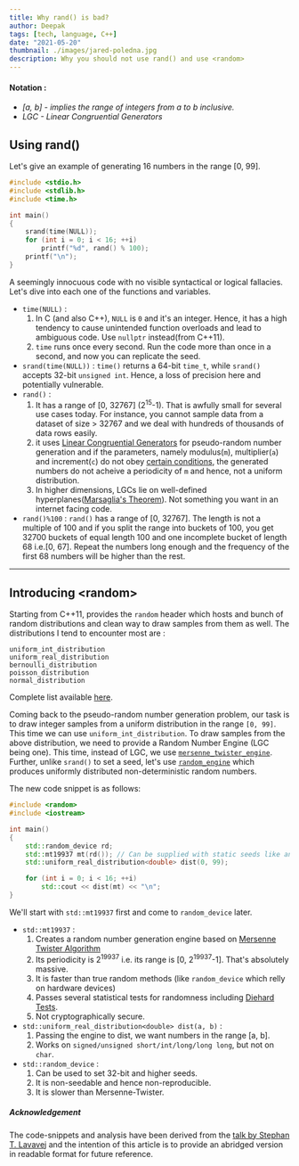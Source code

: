 ```yaml
---
title: Why rand() is bad?
author: Deepak
tags: [tech, language, C++]
date: "2021-05-20"
thumbnail: ./images/jared-poledna.jpg
description: Why you should not use rand() and use <random>
---
```


#### Notation : 
* _[a, b] - implies the range of integers from a to b inclusive._
* _LGC - Linear Congruential Generators_


## Using rand()
Let's give an example of generating 16 numbers in the range [0, 99].
```cpp
#include <stdio.h>
#include <stdlib.h>
#include <time.h>

int main()
{
    srand(time(NULL));
    for (int i = 0; i < 16; ++i)
        printf("%d", rand() % 100);
    printf("\n");
}
```
A seemingly innocuous code with no visible syntactical or logical fallacies. Let's dive into each one of the functions and variables.

* `time(NULL)` : 
    1. In C (and also C++), `NULL` is `0` and it's an integer. Hence, it has a high tendency to cause unintended function overloads and lead to ambiguous code. Use `nullptr` instead(from C++11).
    2. `time` runs once every second. Run the code more than once in a second, and now you can replicate the seed.
* `srand(time(NULL))` : `time()` returns a 64-bit `time_t`, while `srand()` accepts 32-bit `unsigned int`. Hence, a loss of precision here and potentially vulnerable.
* `rand()` : 
    1. It has a range of [0, 32767] (2<sup>15</sup>-1). That is awfully small for several use cases today. For instance, you cannot sample data from a dataset of size > 32767 and we deal with hundreds of thousands of data rows easily. 
    2. it uses [Linear Congruential Generators](https://en.wikipedia.org/wiki/Linear_congruential_generator) for pseudo-random number generation and if the parameters, namely modulus(`m`), multiplier(`a`) and increment(`c`) do not obey [certain conditions](https://en.wikipedia.org/wiki/Linear_congruential_generator#Period_length), the generated numbers do not acheive a periodicity of `m` and hence, not a uniform distribution.
    3. In higher dimensions, LGCs lie on well-defined hyperplanes([Marsaglia's Theorem](https://en.wikipedia.org/wiki/Marsaglia%27s_theorem)). Not something you want in an internet facing code.
* `rand()%100` : `rand()` has a range of [0, 32767]. The length is not a multiple of 100 and if you split the range into buckets of 100, you get 32700 buckets of equal length 100 and one incomplete bucket of length 68 i.e.[0, 67]. Repeat the numbers long enough and the frequency of the first 68 numbers will be higher than the rest.

---
## Introducing \<random\>
Starting from C++11, provides the `random` header which hosts and bunch of random distributions and clean way to draw samples from them as well.
The distributions I tend to encounter most are :
```
uniform_int_distribution
uniform_real_distribution
bernoulli_distribution
poisson_distribution
normal_distribution
```

Complete list available [here](https://www.cplusplus.com/reference/random/).

Coming back to the pseudo-random number generation problem, our task is to draw integer samples from a uniform distribution in the range `[0, 99]`.
This time we can use `uniform_int_distribution`.
To draw samples from the above distribution, we need to provide a Random Number Engine (LGC being one). This time, instead of LGC, we use [`mersenne_twister_engine`](https://www.cplusplus.com/reference/random/mersenne_twister_engine/). Further, unlike `srand()` to set a seed, let's use [`random_engine`](https://en.cppreference.com/w/cpp/numeric/random/random_device) which produces uniformly distributed non-deterministic random numbers.

The new code snippet is as follows:
```cpp
#include <random>
#include <iostream>

int main()
{
    std::random_device rd;
    std::mt19937 mt(rd()); // Can be supplied with static seeds like any non-negative integral value
    std::uniform_real_distribution<double> dist(0, 99);

    for (int i = 0; i < 16; ++i)
        std::cout << dist(mt) << "\n";
}
```

We'll start with `std::mt19937` first and come to `random_device` later.

* `std::mt19937` : 
    1. Creates a random number generation engine based on [Mersenne Twister Algorithm](https://en.wikipedia.org/wiki/Mersenne_twister)
    2. Its periodicity is 2<sup>19937</sup> i.e. its range is [0, 2<sup>19937</sup>-1]. That's absolutely massive.
    3. It is faster than true random methods (like `random_device` which relly on hardware devices)
    4. Passes several statistical tests for randomness including [Diehard Tests](https://en.wikipedia.org/wiki/Diehard_tests).
    5. Not cryptographically secure.
* `std::uniform_real_distribution<double> dist(a, b)` : 
    1. Passing the engine to dist, we want numbers in the range [a, b].
    2. Works on `signed/unsigned short/int/long/long long`, but not on `char`.
* `std::random_device` : 
    1. Can be used to set 32-bit and higher seeds.
    2. It is non-seedable and hence non-reproducible.
    3. It is slower than Mersenne-Twister.


##### *Acknowledgement*
The code-snippets and analysis have been derived from the [talk by Stephan T. Lavavej](https://channel9.msdn.com/Events/GoingNative/2013/rand-Considered-Harmful) and the intention of this article is to provide an abridged version in readable format for future reference.